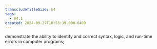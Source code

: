 ```yaml
---
transcludeTitleSize: h4
tags:
  - A4.1
created: 2024-09-27T10:53:39.000-0400
---
```

demonstrate the ability to identify and correct syntax, logic, and run-time errors in computer programs;